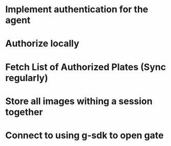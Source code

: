 # Implement authentication for the agent
# Authorize locally
# Fetch List of Authorized Plates (Sync regularly)
# Store all images withing a session together
# Connect to using g-sdk to open gate

